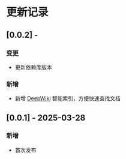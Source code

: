 # 更新记录

## [0.0.2] - 
### 变更
- 更新依赖库版本

### 新增
- 新增 [DeepWiki](https://deepwiki.com) 智能索引，方便快速查找文档

## [0.0.1] - 2025-03-28
### 新增
- 首次发布
